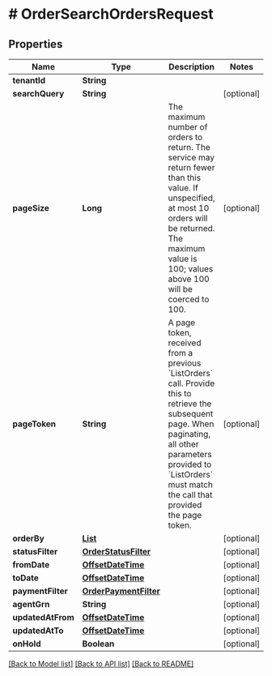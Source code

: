 # # OrderSearchOrdersRequest


## Properties 


Name | Type | Description | Notes
------------ | ------------- | ------------- | -------------
**tenantId**| **String** |   |
**searchQuery**| **String** |   | [optional]
**pageSize**| **Long** | The maximum number of orders to return. The service may return fewer than this value. If unspecified, at most 10 orders will be returned. The maximum value is 100; values above 100 will be coerced to 100.  | [optional]
**pageToken**| **String** | A page token, received from a previous &#x60;ListOrders&#x60; call. Provide this to retrieve the subsequent page.   When paginating, all other parameters provided to &#x60;ListOrders&#x60; must match the call that provided the page token.  | [optional]
**orderBy**| [**List<OrderOrderBy>**](OrderOrderBy.md) |   | [optional]
**statusFilter**| [**OrderStatusFilter**](OrderStatusFilter.md) |   | [optional]
**fromDate**| [**OffsetDateTime**](OffsetDateTime.md) |   | [optional]
**toDate**| [**OffsetDateTime**](OffsetDateTime.md) |   | [optional]
**paymentFilter**| [**OrderPaymentFilter**](OrderPaymentFilter.md) |   | [optional]
**agentGrn**| **String** |   | [optional]
**updatedAtFrom**| [**OffsetDateTime**](OffsetDateTime.md) |   | [optional]
**updatedAtTo**| [**OffsetDateTime**](OffsetDateTime.md) |   | [optional]
**onHold**| **Boolean** |   | [optional]


[[Back to Model list]](../../README.md#models) [[Back to API list]](../../README.md#endpoints) [[Back to README]](../../README.md)

